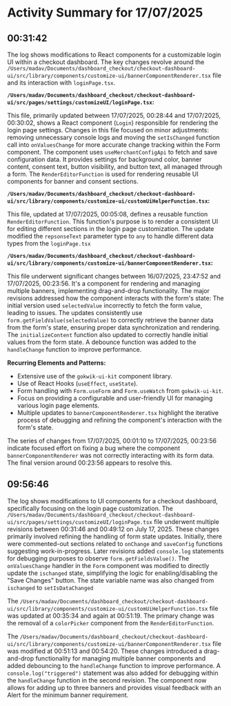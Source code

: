 # Activity Summary for 17/07/2025

## 00:31:42
The log shows modifications to React components for a customizable login UI within a checkout dashboard.  The key changes revolve around the `/Users/madav/Documents/dashboard_checkout/checkout-dashboard-ui/src/library/components/customize-ui/bannerComponentRenderer.tsx` file and its interaction with `loginPage.tsx`.


**`/Users/madav/Documents/dashboard_checkout/checkout-dashboard-ui/src/pages/settings/customizeUI/loginPage.tsx`:**

This file, primarily updated between 17/07/2025, 00:28:44 and 17/07/2025, 00:30:02, shows a React component (`Login`) responsible for rendering the login page settings.  Changes in this file focused on minor adjustments:  removing unnecessary console logs and moving the `setIsChanged` function call into `onValuesChange` for more accurate change tracking within the Form component.  The component uses `useMerchantConfigApi` to fetch and save configuration data.  It provides settings for background color, banner content, consent text, button visibility, and button text, all managed through a form. The `RenderEditorFunction` is used for rendering reusable UI components for banner and consent sections.


**`/Users/madav/Documents/dashboard_checkout/checkout-dashboard-ui/src/library/components/customize-ui/customUiHelperFunction.tsx`:**

This file, updated at 17/07/2025, 00:05:08, defines a reusable function `RenderEditorFunction`. This function's purpose is to render a consistent UI for editing different sections in the login page customization. The update modified the `repsonseText` parameter type to `any` to handle different data types from the `loginPage.tsx`


**`/Users/madav/Documents/dashboard_checkout/checkout-dashboard-ui/src/library/components/customize-ui/bannerComponentRenderer.tsx`:**

This file underwent significant changes between 16/07/2025, 23:47:52 and 17/07/2025, 00:23:56. It's a component for rendering and managing multiple banners, implementing drag-and-drop functionality.  The major revisions addressed how the component interacts with the form's state: The initial version used `selectedValue`  incorrectly to fetch the form value, leading to issues.  The updates consistently use `form.getFieldValue(selectedValue)` to correctly retrieve the banner data from the form's state, ensuring proper data synchronization and rendering. The `initializeContent` function also updated to correctly handle initial values from the form state.  A debounce function was added to the `handleChange` function to improve performance.


**Recurring Elements and Patterns:**

*   Extensive use of the `gokwik-ui-kit` component library.
*   Use of React Hooks (`useEffect`, `useState`).
*   Form handling with `Form.useForm` and `Form.useWatch` from `gokwik-ui-kit`.
*   Focus on providing a configurable and user-friendly UI for managing various login page elements.
*   Multiple updates to `bannerComponentRenderer.tsx` highlight the iterative process of debugging and refining the component's interaction with the form's state.


The series of changes from 17/07/2025, 00:01:10 to 17/07/2025, 00:23:56 indicate focused effort on fixing a bug where the component `bannerComponentRenderer` was not correctly interacting with its form data.  The final version around 00:23:56 appears to resolve this.


## 09:56:46
The log shows modifications to UI components for a checkout dashboard, specifically focusing on the login page customization.  The `/Users/madav/Documents/dashboard_checkout/checkout-dashboard-ui/src/pages/settings/customizeUI/loginPage.tsx` file underwent multiple revisions between 00:31:46 and 00:49:12 on July 17, 2025.  These changes primarily involved refining the handling of form state updates.  Initially, there were commented-out sections related to `onChange` and `saveConfig` functions suggesting work-in-progress.  Later revisions added `console.log` statements for debugging purposes to observe `form.getFieldsValue()`. The `onValuesChange` handler in the `Form` component was modified to directly update the `ischanged` state, simplifying the logic for enabling/disabling the "Save Changes" button.  The state variable name was also changed from `ischanged` to `setIsDataChanged`

The `/Users/madav/Documents/dashboard_checkout/checkout-dashboard-ui/src/library/components/customize-ui/customUiHelperFunction.tsx` file was updated at 00:35:34 and again at 00:51:19.  The primary change was the removal of a `colorPicker` component from the `RenderEditorFunction`.

The `/Users/madav/Documents/dashboard_checkout/checkout-dashboard-ui/src/library/components/customize-ui/bannerComponentRenderer.tsx` file was modified at 00:51:13 and 00:54:20. These changes introduced a drag-and-drop functionality for managing multiple banner components and added debouncing to the `handleChange` function to improve performance.  A `console.log("triggered")` statement was also added for debugging within the `handleChange` function in the second revision.  The component now allows for adding up to three banners and provides visual feedback with an Alert for the minimum banner requirement.
